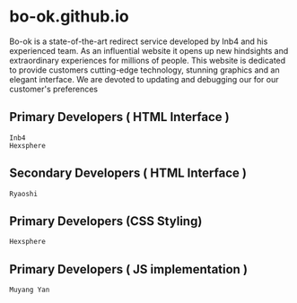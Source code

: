 # bo-ok.github.io
Bo-ok is a state-of-the-art redirect service developed by Inb4 and his experienced team. As an influential website it opens up new hindsights and extraordinary experiences for millions of people. This website is dedicated to provide customers cutting-edge technology, stunning graphics and an elegant interface. We are devoted to updating and debugging our for our customer's preferences
## Primary Developers ( HTML Interface )
```
Inb4
Hexsphere
```
## Secondary Developers ( HTML Interface )
```
Ryaoshi
```
## Primary Developers (CSS Styling)
```
Hexsphere
```

## Primary Developers ( JS implementation )
```
Muyang Yan
```


